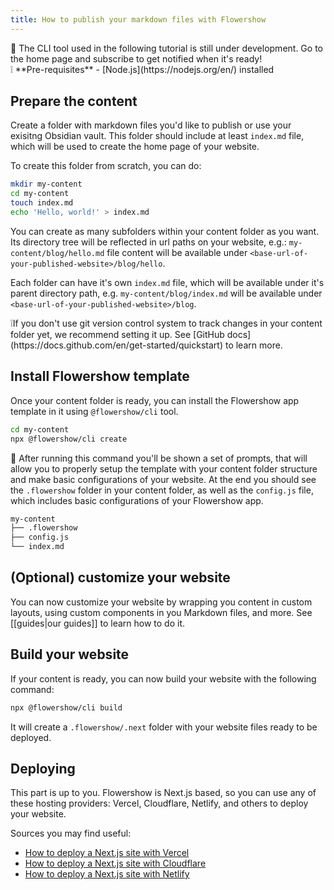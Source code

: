```yaml
---
title: How to publish your markdown files with Flowershow
---
```


<div className="border-2 border-slate-400 rounded-md px-4 mb-2">
🚧 The CLI tool used in the following tutorial is still under development. Go to the home page and subscribe to get notified when it's ready!
</div>

<div className="border-2 border-slate-400 rounded-md px-4 pb-3 mb-3">
❕ **Pre-requisites**
- [Node.js](https://nodejs.org/en/) installed
</div>

## Prepare the content

Create a folder with markdown files you'd like to publish or use your exisitng Obsidian vault. This folder should include at least `index.md` file, which will be used to create the home page of your website.

To create this folder from scratch, you can do:

```bash
mkdir my-content
cd my-content
touch index.md
echo 'Hello, world!' > index.md
```

You can create as many subfolders within your content folder as you want. Its directory tree will be reflected in url paths on your website, e.g.: `my-content/blog/hello.md` file content will be available under `<base-url-of-your-published-website>/blog/hello`. 

Each folder can have it's own `index.md` file, which will be available under it's parent directory path, e.g. `my-content/blog/index.md` will be available under `<base-url-of-your-published-website>/blog`.

<div className="border-2 border-slate-400 rounded-md px-4 pb-3 mb-3">
❕If you don't use git version control system to track changes in your content folder yet, we recommend setting it up.
See [GitHub docs](https://docs.github.com/en/get-started/quickstart) to learn more.
</div>

## Install Flowershow template

Once your content folder is ready, you can install the Flowershow app template in it using `@flowershow/cli` tool.

```bash
cd my-content
npx @flowershow/cli create
```

🚧 After running this command you'll be shown a set of prompts, that will allow you to properly setup the template with your content folder structure and make basic configurations of your website. At the end you should see the `.flowershow` folder in your content folder, as well as the `config.js` file, which includes basic configurations of your Flowershow app.

```bash
my-content
├── .flowershow
├── config.js
└── index.md
```

## (Optional) customize your website

You can now customize your website by wrapping you content in custom layouts, using custom components in you Markdown files, and more. See [[guides|our guides]] to learn how to do it.

## Build your website

If your content is ready, you can now build your website with the following command:

```bash
npx @flowershow/cli build
```

It will create a `.flowershow/.next` folder with your website files ready to be deployed.

## Deploying

This part is up to you. Flowershow is Next.js based, so you can use any of these hosting providers: Vercel, Cloudflare, Netlify, and others to deploy your website.

Sources you may find useful:
- [How to deploy a Next.js site with Vercel](https://vercel.com/guides/deploying-nextjs-with-vercel)
- [How to deploy a Next.js site with Cloudflare](https://developers.cloudflare.com/pages/framework-guides/deploy-a-nextjs-site/)
- [How to deploy a Next.js site with Netlify](https://www.netlify.com/blog/2020/11/30/how-to-deploy-next.js-sites-to-netlify/)





